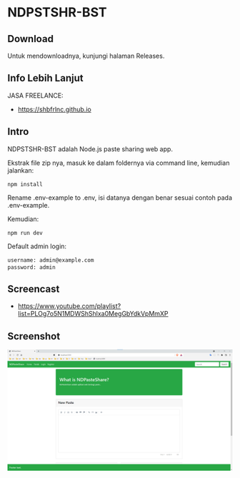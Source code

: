 # NDPSTSHR-BST

## Download

Untuk mendownloadnya, kunjungi halaman Releases.

## Info Lebih Lanjut

JASA FREELANCE:

- https://shbfrlnc.github.io

## Intro

NDPSTSHR-BST adalah Node.js paste sharing web app.

Ekstrak file zip nya, masuk ke dalam foldernya via command line, kemudian jalankan:

```
npm install
```

Rename .env-example to .env,  isi datanya dengan benar sesuai contoh pada .env-example.

Kemudian:

```
npm run dev
```

Default admin login:

```
username: admin@example.com
password: admin
```

## Screencast

- https://www.youtube.com/playlist?list=PLOg7o5N1MDWShShlxa0MegGbYdkVpMmXP

## Screenshot

![ScreenShot](assets/NDPSTSHR1.png?raw=true)